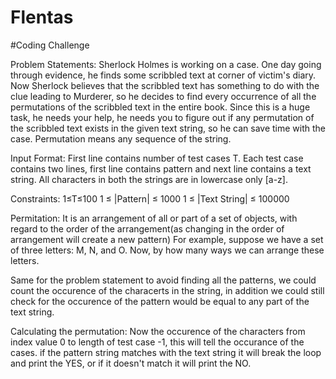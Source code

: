 # Flentas
#Coding Challenge

Problem Statements: Sherlock Holmes is working on a case. One day going through evidence, he finds some scribbled text at
corner of victim's diary. Now Sherlock believes that the scribbled text has something to do with the clue
leading to Murderer, so he decides to find every occurrence of all the permutations of the scribbled text in
the entire book. Since this is a huge task, he needs your help, he needs you to figure out if any permutation of
the scribbled text exists in the given text string, so he can save time with the case. Permutation means any
sequence of the string.

Input Format: First line contains number of test cases T. Each test case contains two lines, first line contains pattern and
next line contains a text string. All characters in both the strings are in lowercase only [a-z].

Constraints: 1≤T≤100
             1 ≤ |Pattern| ≤ 1000
             1 ≤ |Text String| ≤ 100000
             
Permitation: It is an arrangement of all or part of a set of objects, with regard to the order of the arrangement(as changing in the order of arrangement will create a new pattern)
For example, suppose we have a set of three letters: M, N, and O.
Now, by how many ways we can arrange these letters.
         
Same for the problem statement to avoid finding all the patterns, we could count the occurence of the characerts in the string, in addition we could still check for the occurence of the pattern would be equal to any part of the text string.

Calculating the permutation: Now the occurence of the characters from index value 0 to length of test case -1, this will tell the occurance of the cases.
if the pattern string matches with the text string it will break the loop and print the YES,
or if it doesn't match it will print the NO.

